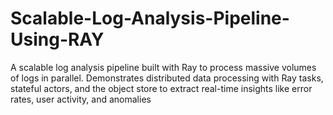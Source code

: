 # Scalable-Log-Analysis-Pipeline-Using-RAY
A scalable log analysis pipeline built with Ray to process massive volumes of logs in parallel. Demonstrates distributed data processing with Ray tasks, stateful actors, and the object store to extract real-time insights like error rates, user activity, and anomalies
